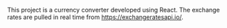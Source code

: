 This project is a currency converter developed using React. 
The exchange rates are pulled in real time from https://exchangeratesapi.io/.

